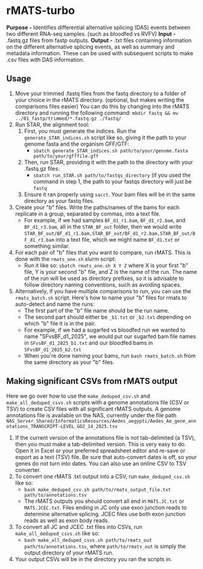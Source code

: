 ﻿# rMATS-turbo
**Purpose -** Identifies differential alternative splicing (DAS) events between two different RNA-seq samples. (such as bloodfed vs RVFV)
**Input -** .fastq.gz files from fastp outputs.
**Output -** .txt files containing information on the different alternative splicing events, as well as summary and metadata information. These can be used with subsequent scripts to make .csv files with DAS information.

## Usage
1. Move your trimmed .fastq files from the fastq directory to a folder of your choice in the rMATS directory. (optional, but makes writing the comparisons files easier) You can do this by changing into the rMATS directory and running the following command: `mkdir fastq && mv ../01_fastp/trimmed/*.fastq.gz ./fastq/`
2. Run STAR, the alignment tool:
	1. First, you must generate the indices. Run the `generate_STAR_indices.sh` script like so, giving it the path to your genome fasta and the organism GFF/GTF:
		- `sbatch generate_STAR_indices.sh path/to/your/genome.fasta path/to/your/gfffile.gff`
	2. Then, run STAR, providing it with the path to the directory with your .fastq.gz files:
		- `sbatch run_STAR.sh path/to/fastqs_directory` (if you used the command in step 1, the path to your fastqs directory will just be `fastq`
	3. Ensure it ran properly using `sacct`. Your bam files will be in the same directory as your fastq files.
3. Create your "b" files. Write the paths/names of the bams for each replicate in a group, separated by commas, into a text file.
	- For example, if we had samples `BF_d1_r1.bam`, `BF_d1_r2.bam`, and `BF_d1_r3.bam`, all in the `STAR_BF_out` folder, then we would write `STAR_BF_out/BF_d1_r1.bam,STAR_BF_out/BF_d1_r2.bam,STAR_BF_out/BF_d1_r3.bam` into a text file, which we might name `BF_d1.txt` or something similar.
4. For each pair of "b" files that you want to compare, run rMATS. This is done with the `rmats_one.sh` slurm script:
	- Run it like so: `sbatch rmats_one.sh X Y Z` where X is your first "b" file, Y is your second "b" file, and Z is the name of the run. The name of the run will be used as directory prefixes, so it is advisable to follow directory naming conventions, such as avoiding spaces.
5. Alternatively, if you have multiple comparisons to run, you can use the `rmats_batch.sh` script. Here's how to name your "b" files for rmats to auto-detect and name the runs:
	- The first part of the "b" file name should be the run name.
	- The second part should either be `_b1.txt` or `_b2.txt` depending on which "b" file it is in the pair.
	- For example, if we had a sugarfed vs bloodfed run we wanted to name "SFvsBF_d1_2025", we would put our sugarfed bam file names in `SFvsBF_d1_2025_b1.txt` and our bloodfed bams in `SFvsBF_d1_2025_b2.txt`
	- When you're done naming your bams, run `bash rmats_batch.sh` from the same directory as your "b" files.

## Making significant CSVs from rMATS output
Here we go over how to use the `make_deduped_csv.sh` and `make_all_deduped_csvs.sh` scripts with a genome annotations file (CSV or TSV) to create CSV files with all significant rMATS outputs. A genome annotations file is available on the NAS, currently under the file path `NAS_Server_Shared/InformaticsResources/Aedes_aegypti/Aedes_Ae_gene_annotations_TRANSCRIPT-LEVEL_GO2_14_2025.tsv`
1. If the current version of the annotations file is not tab-delimited (a TSV), then you must make a tab-delimited version. This is very easy to do. Open it in Excel or your preferred spreadsheet editor and re-save or export as a text (TSV) file. Be sure that auto-convert dates is off, so your genes do not turn into dates. You can also use an online CSV to TSV converter.
2. To convert one rMATS .txt output into a CSV, run `make_deduped_csv.sh` like so:
	- `bash make_deduped_csv.sh path/to/rmats_output_file.txt path/to/annotations.tsv`
	- The rMATS outputs you should convert all end in `MATS.JC.txt` or `MATS.JCEC.txt`. Files ending in JC only use exon junction reads to determine alternative splicing. JCEC files use both exon junction reads as well as exon body reads.
3. To convert all JC and JCEC .txt files into CSVs, run `make_all_deduped_csvs.sh` like so:
	- `bash make_all_deduped_csvs.sh path/to/rmats_out path/to/annotations.tsv`, where `path/to/rmats_out` is simply the output directory of your rMATS run.
4. Your output CSVs will be in the directory you ran the scripts in.
